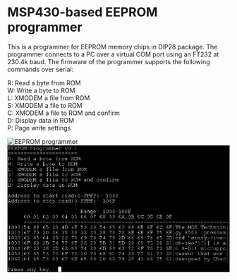 # MSP430-based EEPROM programmer

This is a programmer for EEPROM memory chips in DIP28 package. The programmer connects to a PC over a virtual COM port using an FT232 at 230.4k baud. The firmware of the programmer supports the following commands over serial:

R: Read a byte from ROM  
W: Write a byte to ROM  
L: XMODEM a file from ROM  
S: XMODEM a file to ROM  
C: XMODEM a file to ROM and confirm  
D: Display data in ROM  
P: Page write settings  

![EEPROM programmer](images/EEPROM_programmer.jpg])
![EEPROM output](images/EEPROM_output.jpg)

